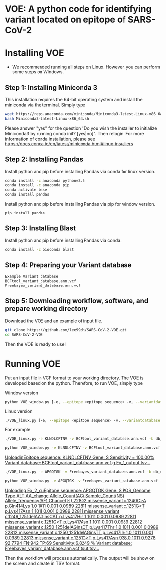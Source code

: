 # VOE: A python code for identifying variant located on epitope of SARS-CoV-2

# Installing VOE
* We recommended running all steps on Linux. However, you can perform some steps on Windows.
## Step 1: Installing Miniconda 3

This installation requires the 64-bit operating system and install the miniconda via the terminal. Simply type

```bash
wget https://repo.anaconda.com/miniconda/Miniconda3-latest-Linux-x86_64.sh
bash Miniconda3-latest-Linux-x86_64.sh
```
Please answer "yes" for the question "Do you wish the installer to initialize Miniconda3 by running conda init? [yes|no]".
Then relogin.
For more information of conda installation, please see https://docs.conda.io/en/latest/miniconda.html#linux-installers

## Step 2: Installing Pandas

Install python and pip before installing Pandas via conda for linux version.

```bash
conda install -c anaconda python=3.6
conda install -c anaconda pip
conda activate base
conda install pandas
```
Install python and pip before installing Pandas via pip for window version.
```bash
pip install pandas
```

## Step 3: Installing Blast

Install python and pip before installing Pandas via conda.

```bash
conda install -c bioconda blast
```

## Step 4: Preparing your Variant database

```bash
Example Variant database
BCFtool_variant_database.ann.vcf
Freebayes_variant_database.ann.vcf
```

## Step 5: Downloading workflow, software, and prepare working directory

Download the VOE and an example of input file. 
```bash
git clone https://github.com/lee99dn/SARS-CoV-2-VOE.git
cd SARS-CoV-2-VOE

```

Then the VOE is ready to use!

# Running VOE

Put an input file in VCF format to your working directory.
The VOE is developed based on the python. Therefore, to run VOE, simply type

Window version
```bash
python VOE_window.py [-e, --epitope <epitope sequence> -v, --variantdatabase <variantdatabase> -b, --blastdatabase <blastdatabase> -o, --output <output TSV format>]
```
Linux version
```bash
./VOE_linux.py [-e, --epitope <epitope sequence> -v, --variantdatabase <variantdatabase> -b, --blastdatabase <blastdatabase> -o, --output <output TSV format>]
```
For example
```bash
./VOE_linux.py -e KLNDLCFTNV -v BCFtool_variant_database.ann.vcf -b db_cds_nucl_covid.fasta -o Ex_1_output.tsv
```
```bash
python VOE_window.py -e KLNDLCFTNV -v BCFtool_variant_database.ann.vcf -b db_cds_nucl_covid.fasta -o Ex_1_output.tsv
```

[UploadinEpitope sequence: KLNDLCFTNV Gene: S
Sensitivity = 100.00%
Variant database: BCFtool_variant_database.ann.vcf
g Ex_1_output.tsv…]()

```bash
./VOE_linux.py -e APGQTGK -v Freebayes_variant_database.ann.vcf -b db_cds_nucl_covid.fasta -o Ex_2_output.tsv
```
```bash
python VOE_window.py -e APGQTGK -v Freebayes_variant_database.ann.vcf -b db_cds_nucl_covid.fasta -o Ex_2_output.tsv
```

[Uploading Ex_2_ouEpitope sequence: APGQTGK Gene: S
POS_Genome	Type	ALT	AA_change	Allele_Count(AC)	Sample_Count(NS)	Allele_frequency(AF)	Chance(%)
22802	missense_variant	c.1240C>A	p.Gln414Lys	1.0	1011	0.001	0.0989
22811	missense_variant	c.1251G>T	p.Lys417Asn	1	1011	0.001	0.0989
22811	missense_variant	c.1249_1251delAAGinsCAT	p.Lys417His	1	1011	0.001	0.0989
22811	missense_variant	c.1251G>T	p.Lys417Asn	1	1011	0.001	0.0989
22812	missense_variant	c.1250_1251delAGinsCT	p.Lys417Thr	1.0	1011	0.001	0.0989
22812	missense_variant	c.1250_1251delAGinsTT	p.Lys417Ile	1.0	1011	0.001	0.0989
22813	missense_variant	c.1251G>T	p.Lys417Asn	938.0	1011	0.9278	92.7794
FN:942
TP:69
Sensitivity:6.8249 %
Variant database: Freebayes_variant_database.ann.vcf
tput.tsv…]()


Then the workflow will process automatically.
The output will be show on the screen and create in TSV format.
